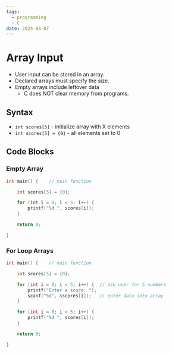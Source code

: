 ```yaml
---
tags:
  - programming
  - C
date: 2025-08-07
---
```

# Array Input

- User input can be stored in an array.
- Declared arrays must specify the size.
- Empty arrays include leftover data
	- C does NOT clear memory from programs.
## Syntax

- `int scores[5]` - initialize array with X elements
- `int scores[5] = {0}` - all elements set to 0
## Code Blocks

### Empty Array

```c
int main() {    // main function

    int scores[5] = {0};

    for (int i = 0; i < 5; i++) {
        printf("%d ", scores[i]);
    }

    return 0;

}
```
### For Loop Arrays

```c
int main() {    // main function

    int scores[5] = {0};

    for (int i = 0; i < 5; i++) {  // ask user for 5 numbers
        printf("Enter a score: ");
        scanf("%d", &scores[i]);   // enter data into array
    }

    for (int i = 0; i < 5; i++) {
        printf("%d ", scores[i]);
    }

    return 0;

}
```